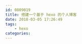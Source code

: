 ```yaml
---
id: 0809019
title: 搭建一个基于 hexo 的个人博客
date: 2018-03-05 17:26:49
tags:
    - hexo
categories:
---
```

